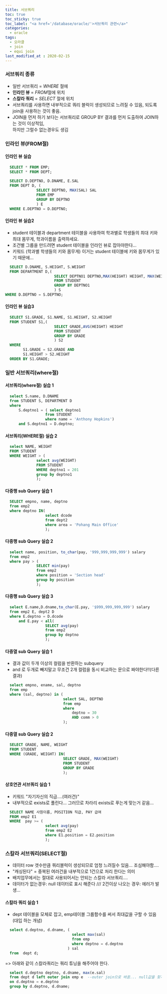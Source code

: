 ```yaml
---
title: 서브쿼리
toc: true
toc_sticky: true
toc_label: "<a href='/database/oracle/'>서브쿼리 관련</a>"
categories:
  - oracle
tags:
  - 오라클
  - join
  - equi join
last_modified_at : 2020-02-15
---
```

### 서브쿼리 종류
- 일반 서브쿼리 = *WHERE* 절에
- **인라인 뷰** = *FROM*절에 위치
- **스칼라 쿼리** = *SELECT* 절에 위치
- 서브쿼리를 사용하면 내부적으로 쿼리 블럭이 생성되므로 느려질 수 있음, 되도록 join을 사용하는 것이 좋음.
- JOIN을 먼저 하기 보다는 서브쿼리로 GROUP BY 결과를 먼저 도출하여 JOIN하는 것이 이상적임,  
  하지만 그럴수 없는경우도 생김


### 인라인 뷰(FROM절)
#### 인라인 뷰 실습
~~~sql
  SELECT * FROM EMP;
  SELECT * FROM DEPT;
  
  SELECT D.DEPTNO, D.DNAME, E.SAL
  FROM DEPT D, (
              SELECT DEPTNO, MAX(SAL) SAL 
              FROM EMP
              GROUP BY DEPTNO
              ) E
  WHERE E.DEPTNO = D.DEPTNO;
~~~
#### 인라인 뷰 실습2
- student 테이블과 department 테이블을 사용하여 학과별로 학생들의 최대 키와 최대 몸무게,    학과이름을 출력하세요.
- 조건별 그룹을 만드려면 student 테이블을 인라인 뷰로 잡아야한다...   
- 키워드 (학과별 학생들의 키와 몸무게) 이거는 student 테이블에 키와 몸무게가 있기 때문에...   

~~~sql
  SELECT D.DNAME, S.HEIGHT, S.WEIGHT
  FROM DEPARTMENT D,(                 
                      SELECT DEPTNO1 DEPTNO,MAX(HEIGHT) HEIGHT, MAX(WEIGHT) WEIGHT
                      FROM STUDENT
                      GROUP BY DEPTNO1
                      ) S
WHERE D.DEPTNO = S.DEPTNO;
~~~

#### 인라인 뷰 실습3
~~~sql
  SELECT S1.GRADE, S1.NAME, S1.HEIGHT, S2.HEIGHT
  FROM STUDENT S1,(                 
                      SELECT GRADE,AVG(HEIGHT) HEIGHT
                      FROM STUDENT
                      GROUP BY GRADE
                      ) S2
  WHERE
        S1.GRADE = S2.GRADE AND
        S1.HEIGHT > S2.HEIGHT
  ORDER BY S1.GRADE;
~~~
### 일반 서브쿼리(where절)
#### 서브쿼리(where절) 실습 1

~~~sql
  select S.name, D.DNAME
  from STUDENT S, DEPARTMENT D
  where
      S.deptno1 = ( select deptno1
                  from STUDENT
                  where name = 'Anthony Hopkins')
      and S.deptno1 = D.deptno;
~~~

#### 서브쿼리(WHERE절) 실습 2
~~~sql
  select NAME, WEIGHT
  FROM STUDENT
  WHERE WEIGHT > (
              select avg(WEIGHT)
              FROM STUDENT
              WHERE deptno1 = 201
              group by deptno1
              );
~~~

#### 다중행 sub Query 실습 1
~~~sql
  SELECT empno, name, deptno
  from emp2
  where deptno IN(
                  select dcode
                  from dept2
                  where area = 'Pohang Main Office'
                  );
~~~
#### 다중행 sub Query 실습 2
~~~sql
  select name, position, to_char(pay, '999,999,999,999') salary
  from emp2
  where pay > (
              SELECT min(pay)
              from emp2
              where position = 'Section head'
              group by position
              );
~~~
#### 다중행 sub Query 실습 3
~~~sql
  select E.name,D.dname,to_char(E.pay, '$999,999,999,999') salary
  from emp2 E, dept2 D
  where E.deptno = D.dcode
      and E.pay < all(
                  SELECT avg(pay)
                  from emp2
                  group by deptno
                  );
~~~
#### 다중열 sub Query 실습 1
- 결과 값이 두개 이상의 컬럼을 반환하는 subquery
- and 로 두개로 빼지말고 무조건 2개 컬럼을 동시 비교하는 문으로 짜야한다!!(다른결과)   

~~~sql
  select empno, ename, sal, deptno
  from emp
  where (sal, deptno) in (
                          select SAL, DEPTNO
                          from emp
                          where
                              deptno = 30
                              AND comm > 0
                          );
~~~
#### 다중열 sub Query 실습 2
~~~sql
  SELECT GRADE, NAME, WEIGHT
  FROM STUDENT
  WHERE (GRADE, WEIGHT) IN(
                          SELECT GRADE, MAX(WEIGHT) 
                          FROM STUDENT
                          GROUP BY GRADE
                          );
~~~

#### 상호연관 서브쿼리 실습 1
- 키워드 "자기자신의 직급....(여러건)"
- 내부적으로 exists로 풀린다... 그러므로 차라리 exists로 푸는게 맞는거 같음...   

~~~sql
  SELECT NAME 사원이름, POSITION 직급, PAY 급여
  FROM emp2 E1
  WHERE  pay >= (
                  select avg(pay)
                  from emp2 E2
                  where E1.position = E2.position
                  );
~~~

### 스칼라 서브쿼리(SELECT절)
- 데이터 row 갯수만큼 쿼리블럭이 생성되므로 엄청 느려질수 있음... 조심해야함....
- "캐싱된다" = 중복된 여러건을 내부적으로 1건으로 처리 한다는 의미
- 배치업무에서는 절대로 사용되어서는 안되는 스칼라 서브쿼리....
- 데이터가 없는경우: null 데이터로 표시 해준다 /// 2건이상 나오는 경우: 에러가 발생...

#### 스칼라 쿼리 실습 1
- dept 테이블을 모체로 잡고, emp테이블 그룹함수를 써서 최대값을 구할 수 있음(대입 하는 개념)   

~~~sql
  select d.deptno, d.dname, (
                              select max(sal)
                              from emp
                              where deptno = d.deptno
                            ) sal
  from  dept d;
~~~

=> 아래와 같이 스칼라쿼리는 쿼리 튜닝을 해주어야 한다.

~~~sql
  select d.deptno deptno, d.dname, max(e.sal)
  from dept d left outer join emp e  --outer join으로 바꿈... null값을 찾기위해
  on d.deptno = e.deptno
  group by d.deptno, d.dname;
~~~
